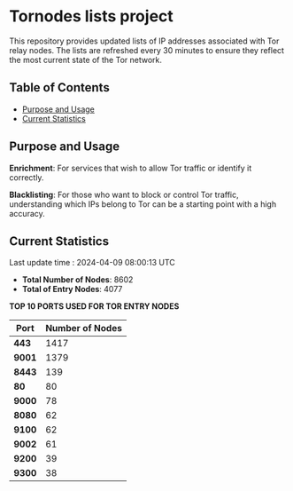 # Tornodes lists project

This repository provides updated lists of IP addresses associated with Tor relay nodes. The lists are refreshed every 30 minutes to ensure they reflect the most current state of the Tor network.

## Table of Contents

- [Purpose and Usage](#purpose-and-usage)
- [Current Statistics](#current-statistics)


## Purpose and Usage

**Enrichment**: For services that wish to allow Tor traffic or identify it correctly.

**Blacklisting**: For those who want to block or control Tor traffic, understanding which IPs belong to Tor can be a starting point with a high accuracy.

## Current Statistics

Last update time : 2024-04-09 08:00:13 UTC

- **Total Number of Nodes**: 8602
- **Total of Entry Nodes**: 4077

**TOP 10 PORTS USED FOR TOR ENTRY NODES**

| **Port** | **Number of Nodes** |
|------|-----------------|
| **443**   | 1417  |
| **9001**   | 1379  |
| **8443**   | 139  |
| **80**   | 80  |
| **9000**   | 78  |
| **8080**   | 62  |
| **9100**   | 62  |
| **9002**   | 61  |
| **9200**   | 39  |
| **9300**   | 38  |

